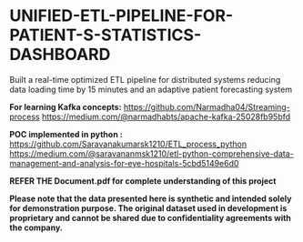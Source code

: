 # UNIFIED-ETL-PIPELINE-FOR-PATIENT-S-STATISTICS-DASHBOARD
Built a real-time optimized ETL pipeline for distributed systems reducing data loading time by 15 minutes and an adaptive patient forecasting system

**For learning Kafka concepts:** 
https://github.com/Narmadha04/Streaming-process
https://medium.com/@narmadhabts/apache-kafka-25028fb95bfd

**POC implemented in python :**
https://github.com/Saravanakumarsk1210/ETL_process_python
https://medium.com/@saravananmsk1210/etl-python-comprehensive-data-management-and-analysis-for-eye-hospitals-5cbd5149e6d0

**REFER THE Document.pdf for complete understanding of this project**


**Please note that the data presented here is synthetic and intended solely for demonstration purpose. The original dataset used in development is proprietary and cannot be shared due to confidentiality agreements with the company.**
